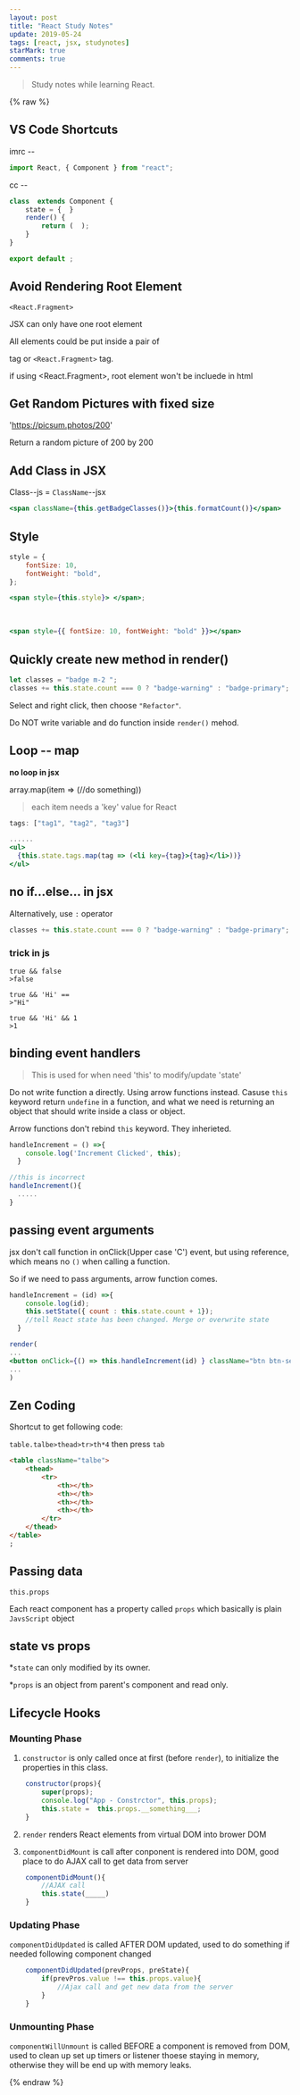```yaml
---
layout: post
title: "React Study Notes"
update: 2019-05-24
tags: [react, jsx, studynotes]
starMark: true
comments: true
---
```


> Study notes while learning React.

{% raw %}

## VS Code Shortcuts

imrc --

```jsx
import React, { Component } from "react";
```

cc --

```jsx
class  extends Component {
    state = {  }
    render() {
        return (  );
    }
}

export default ;
```

## Avoid Rendering Root Element

`<React.Fragment>`

JSX can only have one root element

All elements could be put inside a pair of <div> tag or `<React.Fragment>` tag.

if using <React.Fragment>, root element won't be incluede in html

## Get Random Pictures with fixed size

'https://picsum.photos/200'

Return a random picture of 200 by 200

## Add Class in JSX

Class--js = `ClassName`--jsx

```jsx
<span className={this.getBadgeClasses()}>{this.formatCount()}</span>
```

## Style

```jsx
style = {
    fontSize: 10,
    fontWeight: "bold",
};

<span style={this.style}> </span>;
```

<br>

```jsx
<span style={{ fontSize: 10, fontWeight: "bold" }}></span>
```

## Quickly create new method in render()

```jsx
let classes = "badge m-2 ";
classes += this.state.count === 0 ? "badge-warning" : "badge-primary";
```

Select and right click, then choose `"Refactor"`.

Do NOT write variable and do function inside `render()` mehod.

## Loop -- map

**no loop in jsx**

array.map(item => (//do something))

> each item needs a 'key' value for React

```jsx
tags: ["tag1", "tag2", "tag3"]

......
<ul>
  {this.state.tags.map(tag => (<li key={tag}>{tag}</li>))}
</ul>
```

## no if...else... in jsx

Alternatively, use `:` operator

```jsx
classes += this.state.count === 0 ? "badge-warning" : "badge-primary";
```

### trick in js

    true && false
    >false

    true && 'Hi' ==
    >"Hi"

    true && 'Hi' && 1
    >1

## binding event handlers

> This is used for when need 'this' to modify/update 'state'

Do not write function a directly. Using arrow functions instead. Casuse `this` keyword return `undefine` in a function, and what we need is returning an object that should write inside a class or object.

Arrow functions don't rebind `this` keyword. They inherieted.

```jsx
handleIncrement = () =>{
    console.log('Increment Clicked', this);
  }

//this is incorrect
handleIncrement(){
  .....
}
```

## passing event arguments

jsx don't call function in onClick(Upper case 'C') event, but using reference, which means no `()` when calling a function.

So if we need to pass arguments, arrow function comes.

```jsx
handleIncrement = (id) =>{
    console.log(id);
    this.setState({ count : this.state.count + 1});
    //tell React state has been changed. Merge or overwrite state
  }

render(
...
<button onClick={() => this.handleIncrement(id) } className="btn btn-secondary btn-sm">Increament</button>
...
)
```

## Zen Coding

Shortcut to get following code:

`table.talbe>thead>tr>th*4` then press `tab`

```html
<table className="talbe">
    <thead>
        <tr>
            <th></th>
            <th></th>
            <th></th>
            <th></th>
        </tr>
    </thead>
</table>
;
```

## Passing data

`this.props`

Each react component has a property called `props` which basically is plain `JavsScript` object

## state vs props

\*`state` can only modified by its owner.

\*`props` is an object from parent's component and read only.

## Lifecycle Hooks

### Mounting Phase

1. `constructor` is only called once at first (before `render`), to initialize the properties in this class.

```jsx
    constructor(props){
        super(props);
        console.log("App - Constrctor", this.props);
        this.state =  this.props.__something___;
    }
```

2. `render` renders React elements from virtual DOM into brower DOM

3. `componentDidMount` is call after conponent is rendered into DOM, good place to do AJAX call to get data from server

```jsx
    componentDidMount(){
        //AJAX call
        this.state(_____)
    }
```

### Updating Phase

`componentDidUpdated` is called AFTER DOM updated, used to do something if needed following component changed

```jsx
    componentDidUpdated(prevProps, preState){
        if(prevPros.value !== this.props.value){
            //Ajax call and get new data from the server
        }
    }
```

### Unmounting Phase

`componentWillUnmount` is called BEFORE a component is removed from DOM, used to clean up set up timers or listener thoese staying in memory, otherwise they will be end up with memory leaks.

{% endraw %}
